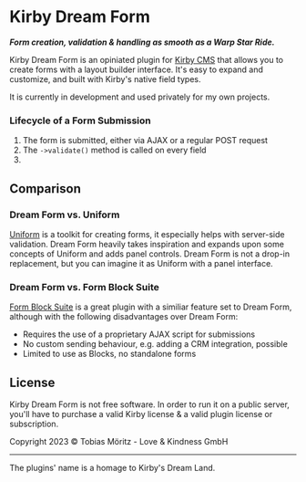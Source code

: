 # Kirby Dream Form

**_Form creation, validation & handling as smooth as a Warp Star Ride._**

Kirby Dream Form is an opiniated plugin for [Kirby CMS](https://getkirby.com/) that allows you to create forms with a layout builder interface. It's easy to expand and customize, and built with Kirby's native field types.

It is currently in development and used privately for my own projects.

### Lifecycle of a Form Submission

1. The form is submitted, either via AJAX or a regular POST request
2. The `->validate()` method is called on every field
3.

## Comparison

### Dream Form vs. Uniform

[Uniform](https://kirby-uniform.readthedocs.io/en/latest/) is a toolkit for creating forms, it especially helps with server-side validation. Dream Form heavily takes inspiration and expands upon some concepts of Uniform and adds panel controls. Dream Form is not a drop-in replacement, but you can imagine it as Uniform with a panel interface.

### Dream Form vs. Form Block Suite

[Form Block Suite](https://github.com/youngcut/kirby-form-block-suite) is a great plugin with a similiar feature set to Dream Form, although with the following disadvantages over Dream Form:

- Requires the use of a proprietary AJAX script for submissions
- No custom sending behaviour, e.g. adding a CRM integration, possible
- Limited to use as Blocks, no standalone forms

## License

Kirby Dream Form is not free software. In order to run it on a public server, you'll have to purchase a valid Kirby license & a valid plugin license or subscription.

Copyright 2023 © Tobias Möritz - Love & Kindness GmbH

---

The plugins' name is a homage to Kirby's Dream Land.
